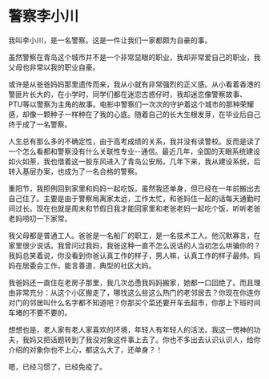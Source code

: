 # 警察李小川

我叫李小川，是一名警察。这是一件让我们一家都颇为自豪的事。

虽然警察在青岛这个城市并不是一个非常显眼的职业，我却非常爱自己的职业，我父母也非常以我的职业自豪。

或许是从爸爸妈妈那里遗传而来，我从小就有非常强烈的正义感。从小看着香港的警匪片长大的，在小学时，同学们都在迷恋古惑仔时，我却迷恋像警察故事、PTU等以警察为主角的故事。电影中警察们一次次的守护着这个城市的那种荣耀感，却像一颗种子一样种在了我的心底。随着自己的长大生根发芽，在毕业后自己终于成了一名警察。

人生总有那么多的不确定性，由于高考成绩的关系，我并没有读警校。反而是读了一个怎么看都和警察没有什么关联性专业--通信。最近几年，全国的天眼系统建设如火如荼，我也借着这一股东风进入了青岛公安局。几年下来，我从建设系统，后转入基层办案，也成为了一名合格的警察。

重阳节，我照例回到家里和妈妈一起吃饭。虽然我还单身，但已经在一年前搬出去自己住了。主要是由于警察局离家太远，工作太忙，和爸妈住一起的话每天通勤时间过长。现在也就是周末和节假日我才能回家里和老爸老妈一起吃个饭，听听老爸老妈唠叨一下家常。

我父母都是普通工人。爸爸是一名船厂的职工，是一名技术工人。他沉默寡言，在家里很少说话。我曾问过我妈，我爸这种一直不怎么说话的人当初怎么哄骗你的？我妈总笑着说，你没看到你爸认真工作的样子，男人嘛，认真工作的样子最帅。妈妈在居委会工作，能言善道，典型的社区大妈。

我爸妈还一直住在老房子那里，我几次怂恿我妈妈搬家，她都一口回绝了。而且理由非常充分：从这个小区搬走了，哪找这么些这么热门的老邻居去？你现在你连你对门的邻居叫什么名字都不知道吧？你那买个菜还要开车去超市，你那上下班时间车堵的不要不要的。

想想也是，老人家有老人家喜欢的环境，年轻人有年轻人的活法。我这一愣神的功夫，我妈又把话题转到了我没对象这件事上去了。你也不多出去认识认识人，给你介绍的对象你也不上心，都这么大了，还单身？！

嗯，已经习惯了，已经免疫了。

